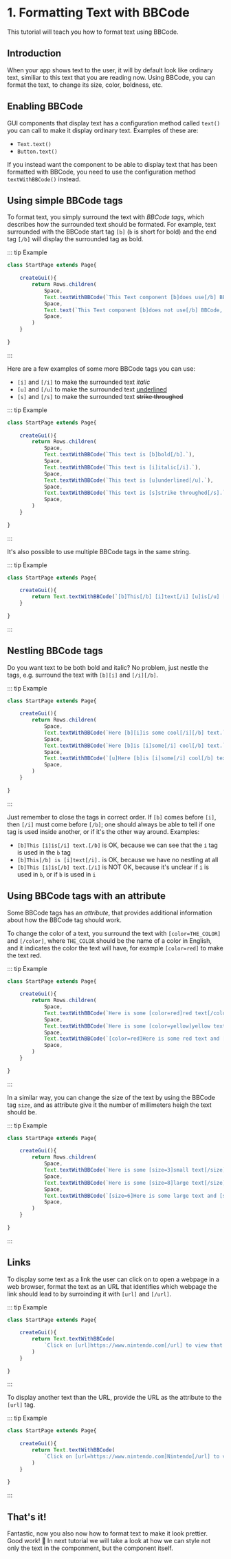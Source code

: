 <script>
	import ViewApp from '$lib/ViewApp.svelte'
</script>

# 1. Formatting Text with BBCode
This tutorial will teach you how to format text using BBCode.



## Introduction
When your app shows text to the user, it will by default look like ordinary text, similiar to this text that you are reading now. Using BBCode, you can format the text, to change its size, color, boldness, etc.




## Enabling BBCode
GUI components that display text has a configuration method called `text()` you can call to make it display ordinary text. Examples of these are:

* `Text.text()`
* `Button.text()`

If you instead want the component to be able to display text that has been formatted with BBCode, you need to use the configuration method `textWithBBCode()` instead.



## Using simple BBCode tags
To format text, you simply surround the text with *BBCode tags*, which describes how the surrounded text should be formated. For example, text surrounded with the BBCode start tag `[b]` (`b` is short for bold) and the end tag `[/b]` will display the surrounded tag as bold.


::: tip Example

```js baga-show-editor-code
class StartPage extends Page{
	
	createGui(){
		return Rows.children(
			Space,
			Text.textWithBBCode(`This Text component [b]does use[/b] BBCode.`),
			Space,
			Text.text(`This Text component [b]does not use[/b] BBCode, so the BBCode tags are displayed as text.`),
			Space,
		)
	}
	
}
```

:::

Here are a few examples of some more BBCode tags you can use:

* `[i]` and `[/i]` to make the surrounded text *italic*
* `[u]` and `[/u]` to make the surrounded text <span style="text-decoration: underline;">underlined</span>
* `[s]` and `[/s]` to make the surrounded text <span style="text-decoration: line-through;">strike throughed</span>

::: tip Example

```js baga-show-editor-code
class StartPage extends Page{
	
	createGui(){
		return Rows.children(
			Space,
			Text.textWithBBCode(`This text is [b]bold[/b].`),
			Space,
			Text.textWithBBCode(`This text is [i]italic[/i].`),
			Space,
			Text.textWithBBCode(`This text is [u]underlined[/u].`),
			Space,
			Text.textWithBBCode(`This text is [s]strike throughed[/s].`),
			Space,
		)
	}
	
}
```

:::

It's also possible to use multiple BBCode tags in the same string.

::: tip Example

```js baga-show-editor-code
class StartPage extends Page{
	
	createGui(){
		return Text.textWithBBCode(`[b]This[/b] [i]text[/i] [u]is[/u] [b]cool[/b]!`)
	}
	
}
```

:::



## Nestling BBCode tags
Do you want text to be both bold and italic? No problem, just nestle the tags, e.g. surround the text with `[b][i]` and `[/i][/b]`.

::: tip Example

```js baga-show-editor-code
class StartPage extends Page{
	
	createGui(){
		return Rows.children(
			Space,
			Text.textWithBBCode(`Here [b][i]is some cool[/i][/b] text.`),
			Space,
			Text.textWithBBCode(`Here [b]is [i]some[/i] cool[/b] text.`),
			Space,
			Text.textWithBBCode(`[u]Here [b]is [i]some[/i] cool[/b] text.[/u]`),
			Space,
		)
	}
	
}
```

:::

Just remember to close the tags in correct order. If `[b]` comes before `[i]`, then `[/i]` must come before `[/b]`; one should always be able to tell if one tag is used inside another, or if it's the other way around. Examples:

* `[b]This [i]is[/i] text.[/b]` is OK, because we can see that the `i` tag is used in the `b` tag
* `[b]This[/b] is [i]text[/i].` is OK, because we have no nestling at all
* `[b]This [i]is[/b] text.[/i]` is NOT OK, because it's unclear if `i` is used in `b`, or if `b` is used in `i`



## Using BBCode tags with an attribute
Some BBCode tags has an *attribute*, that provides additional information about how the BBCode tag should work.

To change the color of a text, you surround the text with `[color=THE_COLOR]` and `[/color]`, where `THE_COLOR` should be the name of a color in English, and it indicates the color the text will have, for example `[color=red]` to make the text red.

::: tip Example

```js baga-show-editor-code
class StartPage extends Page{
	
	createGui(){
		return Rows.children(
			Space,
			Text.textWithBBCode(`Here is some [color=red]red text[/color].`),
			Space,
			Text.textWithBBCode(`Here is some [color=yellow]yellow text[/color].`),
			Space,
			Text.textWithBBCode(`[color=red]Here is some red text and [color=yellow]yellow text[/color].[/color]`),
			Space,
		)
	}
	
}
```

:::


In a similar way, you can change the size of the text by using the BBCode tag `size`, and as attribute give it the number of millimeters heigh the text should be.

::: tip Example

```js baga-show-editor-code
class StartPage extends Page{
	
	createGui(){
		return Rows.children(
			Space,
			Text.textWithBBCode(`Here is some [size=3]small text[/size].`),
			Space,
			Text.textWithBBCode(`Here is some [size=8]large text[/size].`),
			Space,
			Text.textWithBBCode(`[size=6]Here is some large text and [size=2]small text[/size].[/size]`),
			Space,
		)
	}
	
}
```

:::


## Links
To display some text as a link the user can click on to open a webpage in a web browser, format the text as an URL that identifies which webpage the link should lead to by surroinding it with `[url]` and `[/url]`.

::: tip Example

```js baga-show-editor-code
class StartPage extends Page{
	
	createGui(){
		return Text.textWithBBCode(
			`Click on [url]https://www.nintendo.com[/url] to view that webpage in a web browser.`
		)
	}
	
}
```

:::

To display another text than the URL, provide the URL as the attribute to the `[url]` tag.

::: tip Example

```js baga-show-editor-code
class StartPage extends Page{
	
	createGui(){
		return Text.textWithBBCode(
			`Click on [url=https://www.nintendo.com]Nintendo[/url] to view that webpage in a web browser.`
		)
	}
	
}
```

:::



## That's it!
Fantastic, now you also now how to format text to make it look prettier. Good work! 🥳 In next tutorial we will take a look at how we can style not only the text in the componment, but the component itself.